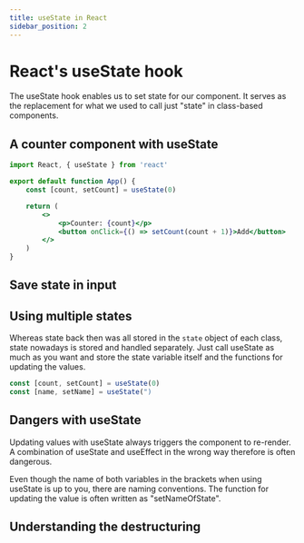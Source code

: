 ```yaml
---
title: useState in React
sidebar_position: 2
---
```


# React's useState hook

The useState hook enables us to set state for our component.
It serves as the replacement for what we used to call just "state" in class-based components.

## A counter component with useState

```jsx
import React, { useState } from 'react'

export default function App() {
	const [count, setCount] = useState(0)

	return (
		<>
			<p>Counter: {count}</p>
			<button onClick={() => setCount(count + 1)}>Add</button>
		</>
	)
}
```

## Save state in input

## Using multiple states

Whereas state back then was all stored in the <code>state</code> object of each class, state nowadays is stored and handled separately.
Just call useState as much as you want and store the state variable itself and the functions for updating the values.

```jsx
const [count, setCount] = useState(0)
const [name, setName] = useState(")
```

## Dangers with useState

Updating values with useState always triggers the component to re-render.
A combination of useState and useEffect in the wrong way therefore is often dangerous.

Even though the name of both variables in the brackets when using useState is up to you, there are naming conventions.
The function for updating the value is often written as "setNameOfState".

## Understanding the destructuring
